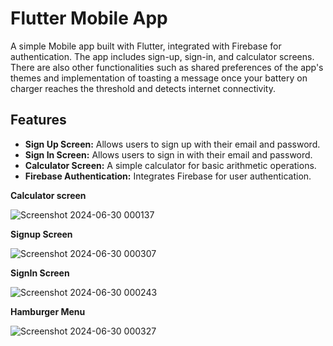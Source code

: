 # Flutter Mobile App

A simple Mobile app built with Flutter, integrated with Firebase for authentication. The app includes sign-up, sign-in, and calculator screens. There are also other functionalities such as shared preferences of the app's themes and implementation of toasting a message once your battery on charger reaches the threshold  and detects internet connectivity.

## Features

- **Sign Up Screen:** Allows users to sign up with their email and password.
- **Sign In Screen:** Allows users to sign in with their email and password.
- **Calculator Screen:** A simple calculator for basic arithmetic operations.
- **Firebase Authentication:** Integrates Firebase for user authentication.

**Calculator screen**

![Screenshot 2024-06-30 000137](https://github.com/Guilain3/MobileProgramming-App-24846-Ndahiro-Guilaine/assets/153222631/a40ad435-dfc2-4c87-b1a6-878d8f9d54a7)


**Signup Screen**

![Screenshot 2024-06-30 000307](https://github.com/Guilain3/MobileProgramming-App-24846-Ndahiro-Guilaine/assets/153222631/592866f4-9288-413a-919b-6a5d7250ac8b)


**SignIn Screen**

![Screenshot 2024-06-30 000243](https://github.com/Guilain3/MobileProgramming-App-24846-Ndahiro-Guilaine/assets/153222631/0d0c75e0-67c4-4268-adfa-26affe18cef4)


**Hamburger Menu**

![Screenshot 2024-06-30 000327](https://github.com/Guilain3/MobileProgramming-App-24846-Ndahiro-Guilaine/assets/153222631/b6dde012-ac2a-409a-8290-260e1443ba49)









